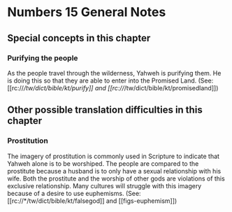 # Numbers 15 General Notes
## Special concepts in this chapter
### Purifying the people
As the people travel through the wilderness, Yahweh is purifying them. He is doing this so that they are able to enter into the Promised Land. (See: [[rc://*/tw/dict/bible/kt/purify]] and [[rc://*/tw/dict/bible/kt/promisedland]])

## Other possible translation difficulties in this chapter

### Prostitution

The imagery of prostitution is commonly used in Scripture to indicate that Yahweh alone is to be worshiped. The people are compared to the prostitute because a husband is to only have a sexual relationship with his wife. Both the prostitute and the worship of other gods are violations of this exclusive relationship. Many cultures will struggle with this imagery because of a desire to use euphemisms. (See: [[rc://*/tw/dict/bible/kt/falsegod]] and [[figs-euphemism]])